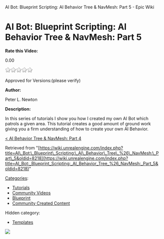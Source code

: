 AI Bot: Blueprint Scripting: AI Behavior Tree & NavMesh: Part 5 - Epic Wiki                    

AI Bot: Blueprint Scripting: AI Behavior Tree & NavMesh: Part 5
===============================================================

**Rate this Video:**

0.00

![](/extensions/VoteNY/images/star_off.gif)![](/extensions/VoteNY/images/star_off.gif)![](/extensions/VoteNY/images/star_off.gif)![](/extensions/VoteNY/images/star_off.gif)![](/extensions/VoteNY/images/star_off.gif)

Approved for Versions:(please verify)

**Author:**

Peter L. Newton

**Description:**

In this series of tutorials I show you how I created my own AI Bot which patrols a given area. This tutorial creates a good amount of ground work giving you a firm understanding of how to create your own AI Behavior.

  

[< AI Behavior Tree & NavMesh: Part 4](/AI_Bot:_Blueprint_Scripting:_AI_Behavior_Tree_%26_NavMesh:_Part_4 "AI Bot: Blueprint Scripting: AI Behavior Tree & NavMesh: Part 4")

Retrieved from "[https://wiki.unrealengine.com/index.php?title=AI\_Bot:\_Blueprint\_Scripting:\_AI\_Behavior\_Tree\_%26\_NavMesh:\_Part\_5&oldid=8218](https://wiki.unrealengine.com/index.php?title=AI_Bot:_Blueprint_Scripting:_AI_Behavior_Tree_%26_NavMesh:_Part_5&oldid=8218)"

[Categories](/Special:Categories "Special:Categories"):

*   [Tutorials](/Category:Tutorials "Category:Tutorials")
*   [Community Videos](/Category:Community_Videos "Category:Community Videos")
*   [Blueprint](/Category:Blueprint "Category:Blueprint")
*   [Community Created Content](/Category:Community_Created_Content "Category:Community Created Content")

Hidden category:

*   [Templates](/Category:Templates "Category:Templates")

  ![](https://tracking.unrealengine.com/track.png)